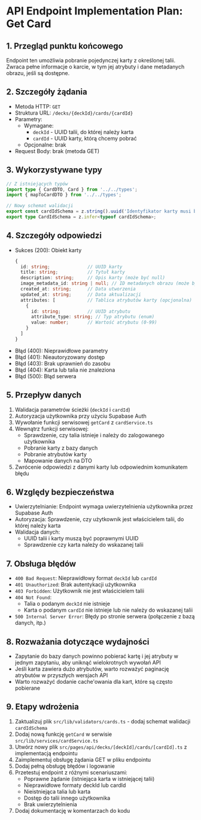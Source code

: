 # API Endpoint Implementation Plan: Get Card

## 1. Przegląd punktu końcowego
Endpoint ten umożliwia pobranie pojedynczej karty z określonej talii. Zwraca pełne informacje o karcie, w tym jej atrybuty i dane metadanych obrazu, jeśli są dostępne.

## 2. Szczegóły żądania
- Metoda HTTP: `GET`
- Struktura URL: `/decks/{deckId}/cards/{cardId}`
- Parametry:
  - Wymagane: 
    - `deckId` - UUID talii, do której należy karta
    - `cardId` - UUID karty, którą chcemy pobrać
  - Opcjonalne: brak
- Request Body: brak (metoda GET)

## 3. Wykorzystywane typy
```typescript
// Z istniejących typów
import type { CardDTO, Card } from '../../types';
import { mapToCardDTO } from '../../types';

// Nowy schemat walidacji
export const cardIdSchema = z.string().uuid('Identyfikator karty musi być poprawnym UUID');
export type CardIdSchema = z.infer<typeof cardIdSchema>;
```

## 4. Szczegóły odpowiedzi
- Sukces (200): Obiekt karty
  ```typescript
  {
    id: string;              // UUID karty
    title: string;           // Tytuł karty
    description: string;     // Opis karty (może być null)
    image_metadata_id: string | null; // ID metadanych obrazu (może być null)
    created_at: string;      // Data utworzenia
    updated_at: string;      // Data aktualizacji
    attributes: [            // Tablica atrybutów karty (opcjonalna)
      {
        id: string;          // UUID atrybutu
        attribute_type: string; // Typ atrybutu (enum)
        value: number;       // Wartość atrybutu (0-99)
      }
    ]
  }
  ```
- Błąd (400): Nieprawidłowe parametry
- Błąd (401): Nieautoryzowany dostęp
- Błąd (403): Brak uprawnień do zasobu
- Błąd (404): Karta lub talia nie znaleziona
- Błąd (500): Błąd serwera

## 5. Przepływ danych
1. Walidacja parametrów ścieżki (`deckId` i `cardId`)
2. Autoryzacja użytkownika przy użyciu Supabase Auth
3. Wywołanie funkcji serwisowej `getCard` z `cardService.ts`
4. Wewnątrz funkcji serwisowej:
   - Sprawdzenie, czy talia istnieje i należy do zalogowanego użytkownika
   - Pobranie karty z bazy danych
   - Pobranie atrybutów karty
   - Mapowanie danych na DTO
5. Zwrócenie odpowiedzi z danymi karty lub odpowiednim komunikatem błędu

## 6. Względy bezpieczeństwa
- Uwierzytelnianie: Endpoint wymaga uwierzytelnienia użytkownika przez Supabase Auth
- Autoryzacja: Sprawdzenie, czy użytkownik jest właścicielem talii, do której należy karta
- Walidacja danych: 
  - UUID talii i karty muszą być poprawnymi UUID
  - Sprawdzenie czy karta należy do wskazanej talii

## 7. Obsługa błędów
- `400 Bad Request`: Nieprawidłowy format `deckId` lub `cardId`
- `401 Unauthorized`: Brak autentykacji użytkownika
- `403 Forbidden`: Użytkownik nie jest właścicielem talii
- `404 Not Found`: 
  - Talia o podanym `deckId` nie istnieje
  - Karta o podanym `cardId` nie istnieje lub nie należy do wskazanej talii
- `500 Internal Server Error`: Błędy po stronie serwera (połączenie z bazą danych, itp.)

## 8. Rozważania dotyczące wydajności
- Zapytanie do bazy danych powinno pobierać kartę i jej atrybuty w jednym zapytaniu, aby uniknąć wielokrotnych wywołań API
- Jeśli karta zawiera dużo atrybutów, warto rozważyć paginację atrybutów w przyszłych wersjach API
- Warto rozważyć dodanie cache'owania dla kart, które są często pobierane

## 9. Etapy wdrożenia
1. Zaktualizuj plik `src/lib/validators/cards.ts` - dodaj schemat walidacji `cardIdSchema`
2. Dodaj nową funkcję `getCard` w serwisie `src/lib/services/cardService.ts`
3. Utwórz nowy plik `src/pages/api/decks/[deckId]/cards/[cardId].ts` z implementacją endpointu
4. Zaimplementuj obsługę żądania GET w pliku endpointu
5. Dodaj pełną obsługę błędów i logowanie
6. Przetestuj endpoint z różnymi scenariuszami:
   - Poprawne żądanie (istniejąca karta w istniejącej talii)
   - Nieprawidłowe formaty deckId lub cardId
   - Nieistniejąca talia lub karta
   - Dostęp do talii innego użytkownika
   - Brak uwierzytelnienia
7. Dodaj dokumentację w komentarzach do kodu